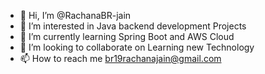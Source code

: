 - 👋 Hi, I’m @RachanaBR-jain
- 👀 I’m interested in Java backend development Projects 
- 🌱 I’m currently learning Spring Boot and AWS Cloud
- 💞️ I’m looking to collaborate on Learning new Technology
- 📫 How to reach me br19rachanajain@gmail.com

<!---
RachanaBR-jain/RachanaBR-jain is a ✨ special ✨ repository because its `README.md` (this file) appears on your GitHub profile.
You can click the Preview link to take a look at your changes.
--->
